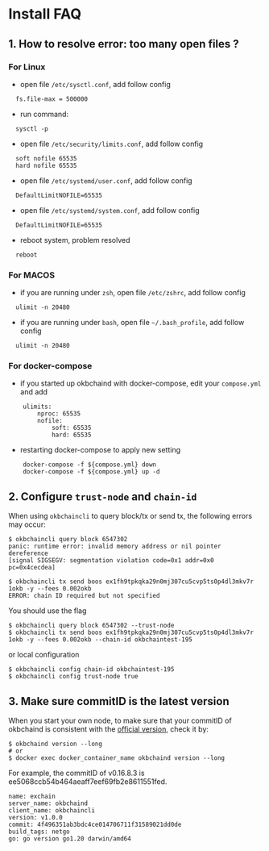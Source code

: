# Install FAQ
## 1. How to resolve error: too many open files ?
### For Linux
* open file `/etc/sysctl.conf`, add follow config
```shell script
  fs.file-max = 500000
```
* run command: 
```shell script
  sysctl -p
```
* open file `/etc/security/limits.conf`, add follow config
```shell script
  soft nofile 65535
  hard nofile 65535
```
* open file `/etc/systemd/user.conf`, add follow config
```shell script
  DefaultLimitNOFILE=65535
```
* open file `/etc/systemd/system.conf`, add follow config
```shell script
  DefaultLimitNOFILE=65535
```
* reboot system, problem resolved
```shell script
  reboot
```
### For MACOS
* if you are running under `zsh`, open file `/etc/zshrc`, add follow config
```shell script
  ulimit -n 20480
```

* if you are running under `bash`, open file `~/.bash_profile`, add follow config
```shell script
  ulimit -n 20480
```

### For docker-compose
* if you started up okbchaind with docker-compose, edit your `compose.yml` and add
```
    ulimits:
        nproc: 65535
        nofile:
            soft: 65535
            hard: 65535
```

* restarting docker-compose to apply new setting
```
    docker-compose -f ${compose.yml} down
    docker-compose -f ${compose.yml} up -d
```

## 2. Configure `trust-node` and `chain-id`
When using `okbchaincli` to query block/tx or send tx, the following errors may occur:
```shell script
$ okbchaincli query block 6547302
panic: runtime error: invalid memory address or nil pointer dereference
[signal SIGSEGV: segmentation violation code=0x1 addr=0x0 pc=0x4cecdea]
```

```shell script
$ okbchaincli tx send boos ex1fh9tpkqka29n0mj307cu5cvp5ts0p4dl3mkv7r 1okb -y --fees 0.002okb
ERROR: chain ID required but not specified
```
You should use the flag
```shell script
$ okbchaincli query block 6547302 --trust-node
$ okbchaincli tx send boos ex1fh9tpkqka29n0mj307cu5cvp5ts0p4dl3mkv7r 1okb -y --fees 0.002okb --chain-id okbchaintest-195
```
or local configuration
```shell script
$ okbchaincli config chain-id okbchaintest-195
$ okbchaincli config trust-node true
```

## 3. Make sure commitID is the latest version
When you start your own node, to make sure that your commitID of okbchaind is consistent with the [official version](https://github.com/okx/okbchain/releases), check it by:
```shell script
$ okbchaind version --long
# or
$ docker exec docker_container_name okbchaind version --long

```
For example, the commitID of v0.16.8.3 is ee5068ccb54b464aeaff7eef69fb2e8611551fed.
```shell script
name: exchain
server_name: okbchaind
client_name: okbchaincli
version: v1.0.0
commit: 4f496351ab3bdc4ce014706711f31589021dd0de
build_tags: netgo
go: go version go1.20 darwin/amd64
```



